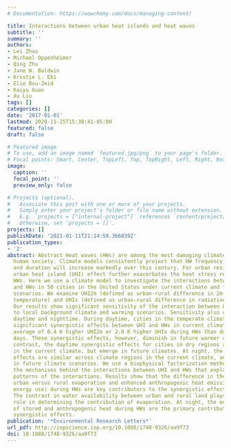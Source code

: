 ```yaml
---
# Documentation: https://wowchemy.com/docs/managing-content/

title: Interactions between urban heat islands and heat waves
subtitle: ''
summary: ''
authors:
- Lei Zhao
- Michael Oppenheimer
- Qing Zhu
- Jane W. Baldwin
- Kristie L. Ebi
- Elie Bou-Zeid
- Kaiyu Guan
- Xu Liu
tags: []
categories: []
date: '2017-01-01'
lastmod: 2020-11-25T15:38:41-05:00
featured: false
draft: false

# Featured image
# To use, add an image named `featured.jpg/png` to your page's folder.
# Focal points: Smart, Center, TopLeft, Top, TopRight, Left, Right, BottomLeft, Bottom, BottomRight.
image:
  caption: ''
  focal_point: ''
  preview_only: false

# Projects (optional).
#   Associate this post with one or more of your projects.
#   Simply enter your project's folder or file name without extension.
#   E.g. `projects = ["internal-project"]` references `content/project/deep-learning/index.md`.
#   Otherwise, set `projects = []`.
projects: []
publishDate: '2021-01-11T21:14:59.366039Z'
publication_types:
- '2'
abstract: Abstract Heat waves (HWs) are among the most damaging climate extremes to
  human society. Climate models consistently project that HW frequency, severity,
  and duration will increase markedly over this century. For urban residents, the
  urban heat island (UHI) effect further exacerbates the heat stress resulting from
  HWs. Here we use a climate model to investigate the interactions between the UHI
  and HWs in 50 cities in the United States under current climate and future warming
  scenarios. We examine UHI2m (defined as urban-rural difference in 2m-height air
  temperature) and UHIs (defined as urban-rural difference in radiative surface temperature).
  Our results show significant sensitivity of the interaction between UHI and HWs
  to local background climate and warming scenarios. Sensitivity also differs between
  daytime and nighttime. During daytime, cities in the temperate climate region show
  significant synergistic effects between UHI and HWs in current climate, with an
  average of 0.4 K higher UHI2m or 2.8 K higher UHIs during HWs than during normal
  days. These synergistic effects, however, diminish in future warmer climates. In
  contrast, the daytime synergistic effects for cities in dry regions are insignificant
  in the current climate, but emerge in future climates. At night, the synergistic
  effects are similar across climate regions in the current climate, and are stronger
  in future climate scenarios. We use a biophysical factorization method to disentangle
  the mechanisms behind the interactions between UHI and HWs that explain the spatial-temporal
  patterns of the interactions. Results show that the difference in the increase of
  urban versus rural evaporation and enhanced anthropogenic heat emissions (air conditioning
  energy use) during HWs are key contributors to the synergistic effects during daytime.
  The contrast in water availability between urban and rural land plays an important
  role in determining the contribution of evaporation. At night, the enhanced release
  of stored and anthropogenic heat during HWs are the primary contributors to the
  synergistic effects.
publication: '*Environmental Research Letters*'
url_pdf: http://iopscience.iop.org/10.1088/1748-9326/aa9f73
doi: 10.1088/1748-9326/aa9f73
---
```

